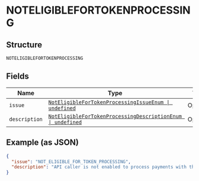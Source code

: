 
# NOTELIGIBLEFORTOKENPROCESSING

## Structure

`NOTELIGIBLEFORTOKENPROCESSING`

## Fields

| Name | Type | Tags | Description |
|  --- | --- | --- | --- |
| `issue` | [`NotEligibleForTokenProcessingIssueEnum \| undefined`](../../doc/models/not-eligible-for-token-processing-issue-enum.md) | Optional | - |
| `description` | [`NotEligibleForTokenProcessingDescriptionEnum \| undefined`](../../doc/models/not-eligible-for-token-processing-description-enum.md) | Optional | - |

## Example (as JSON)

```json
{
  "issue": "NOT_ELIGIBLE_FOR_TOKEN_PROCESSING",
  "description": "API caller is not enabled to process payments with the specified type of token. Please contact customer support to request permissions to process transactions with this type of token."
}
```

